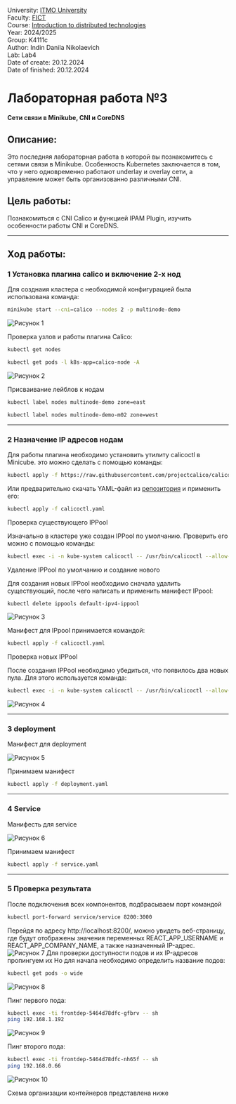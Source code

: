 University: [ITMO University](https://itmo.ru/ru/)\
Faculty: [FICT](https://fict.itmo.ru)\
Course: [Introduction to distributed technologies](https://github.com/itmo-ict-faculty/introduction-to-distributed-technologies)\
Year: 2024/2025\
Group: K4111с\
Author: Indin Danila Nikolaevich\
Lab: Lab4\
Date of create: 20.12.2024\
Date of finished: 20.12.2024


# Лабораторная работа №3
**Сети связи в Minikube, CNI и CoreDNS**

## Описание:
Это последняя лабораторная работа в которой вы познакомитесь с сетями связи в Minikube. Особенность Kubernetes заключается в том, что у него одновременно работают underlay и overlay сети, а управление может быть организованно различными CNI.

## Цель работы:
Познакомиться с CNI Calico и функцией IPAM Plugin, изучить особенности работы CNI и CoreDNS.

---

## Ход работы:
### 1 Установка плагина calico и включение 2-х нод
Для созднаия кластера с необходимой конфигурацией была использована команда:
```bash
minikube start --cni=calico --nodes 2 -p multinode-demo
```
![Рисунок 1](./Images/Claster_creating.png)

Проверка узлов и работы плагина Calico:
```bash
kubectl get nodes
```
```bash
kubectl get pods -l k8s-app=calico-node -A
```

![Рисунок 2](./Images/Check_nodes.png) 

Присваивание лейблов к нодам
```bash
kubectl label nodes multinode-demo zone=east
```
```bash
kubectl label nodes multinode-demo-m02 zone=west
```

---

### 2 Назначение IP адресов нодам
Для работы плагина необходимо установить утилиту calicoctl в Minicube.
это можно сделать с помощью команды:
```bash
kubectl apply -f https://raw.githubusercontent.com/projectcalico/calico/v3.29.1/manifests/calico.yaml
```
Или предварительно скачать YAML-файл из [репозитория](https://github.com/projectcalico/calico/tree/v3.27.5/manifests) и применить его:
```bash
kubectl apply -f calicoctl.yaml
```

Проверка существующего IPPool

Изначально в кластере уже создан IPPool по умолчанию. Проверить его можно с помощью команды:
```bash
kubectl exec -i -n kube-system calicoctl -- /usr/bin/calicoctl --allow-version-mismatch get ippools -o wide
```
Удаление IPPool по умолчанию и создание нового

Для создания новых IPPool необходимо сначала удалить существующий, после чего написать и применить манифест IPpool:
```bash
kubectl delete ippools default-ipv4-ippool
```
![Рисунок 3](./Images/Ippool.png) 

Манифест для IPpool принимается командой:
```bash
kubectl apply -f calicoctl.yaml
```
Проверка новых IPPool

После создания IPPool необходимо убедиться, что появилось два новых пула. Для этого используется команда:
```bash
kubectl exec -i -n kube-system calicoctl -- /usr/bin/calicoctl --allow-version-mismatch get ippools -o wide
```
![Рисунок 4](./Images/Ippools_status.png) 

---

### 3 deployment
Манифест для deployment

![Рисунок 5](./Images/Deployment.png) 

Принимаем манифест
```bash
kubectl apply -f deployment.yaml
```

---

### 4 Service
Манифесть для service

![Рисунок 6](./Images/Service.png)

Принимаем манифест
```bash
kubectl apply -f service.yaml
```

---

### 5 Проверка результата
После подключения всех компонентов, подбрасываем порт командой
```bash
kubectl port-forward service/service 8200:3000
```
Перейдя по адресу http://localhost:8200/, можно увидеть веб-страницу, где будут отображены значения переменных REACT_APP_USERNAME и REACT_APP_COMPANY_NAME, а также назначенный IP-адрес.
![Рисунок 7](./Images/Result.png)
Для проверки доступности подов и их IP-адресов пропингуем их
Но для начала необходимо определить название подов:
```bash
kubectl get pods -o wide
```
![Рисунок 8](./Images/Pods_stats.png)

Пинг первого пода:
```bash
kubectl exec -ti frontdep-5464d78dfc-gfbrv -- sh
ping 192.168.1.192
```
![Рисунок 9](./Images/Ping_first.png)

Пинг второго пода:
```bash
kubectl exec -ti frontdep-5464d78dfc-nh65f -- sh
ping 192.168.0.66
```
![Рисунок 10](./Images/Ping_second.png)

Схема организации контейнеров представлена ниже

